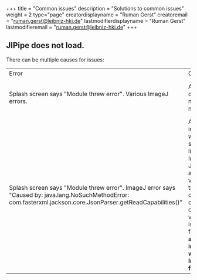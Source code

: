 +++
title = "Common issues"
description = "Solutions to common issues"
weight = 2
type="page"
creatordisplayname = "Ruman Gerst"
creatoremail = "ruman.gerst@leibniz-hki.de"
lastmodifierdisplayname = "Ruman Gerst"
lastmodifieremail = "ruman.gerst@leibniz-hki.de"
+++

## JIPipe does not load.

There can be multiple causes for issues:

<table>
<tr>
    <td>Error</td>
    <td>Cause</td>
    <td>Solution</td>
</tr>
<tr>
    <td>
    Splash screen says "Module threw error". Various ImageJ errors.
    </td>
    <td>
    A dependency might be missing. 
    </td>
    <td>
    Please check if all JIPipe dependencies are installed. Please do not hesitate to contact us. Provide us a screenshot, and ideally the full set of error messages.
    </td>
</tr>
<tr>
    <td>
    Splash screen says "Module threw error". ImageJ error says "Caused by: java.lang.NoSuchMethodError: com.fasterxml.jackson.core.JsonParser.getReadCapabilities()"
    </td>
    <td>
    A plugin interferes with a software library. ImageJ and JIPipe want a newer version, but the plugin contains a copy of an older version that is loaded first. <strong>This also interferes with some ImageJ functions!</strong>
    </td>
    <td>
    If you installed OMERO Insight, try to update it. Otherwise, get help from a developer who can debug the ImageJ instance. Provide 
    the developer with this link: <a href="https://stackoverflow.com/a/42865557" target="_blank">https://stackoverflow.com/a/42865557</a>
    </td>
</tr>
</table>